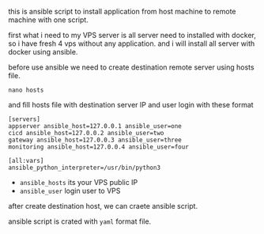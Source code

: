 this is ansible script to install application from host machine to remote machine with one script.

first what i need to my VPS server is all server need to installed with docker, so i have fresh 4 vps without any application. and i will install all server with docker using ansible.

before use ansible we need to create destination remote server using hosts file.

```shell
nano hosts
```
and fill hosts file with destination server IP and user login with these format 

```shell
[servers]
appserver ansible_host=127.0.0.1 ansible_user=one
cicd ansible_host=127.0.0.2 ansible_user=two
gateway ansible_host=127.0.0.3 ansible_user=three
monitoring ansible_host=127.0.0.4 ansible_user=four

[all:vars]
ansible_python_interpreter=/usr/bin/python3
```
- `ansible_hosts` its your VPS public IP
- `ansible_user` login user to VPS

after create destination host, we can craete ansible script.

ansible script is crated with `yaml` format file.



